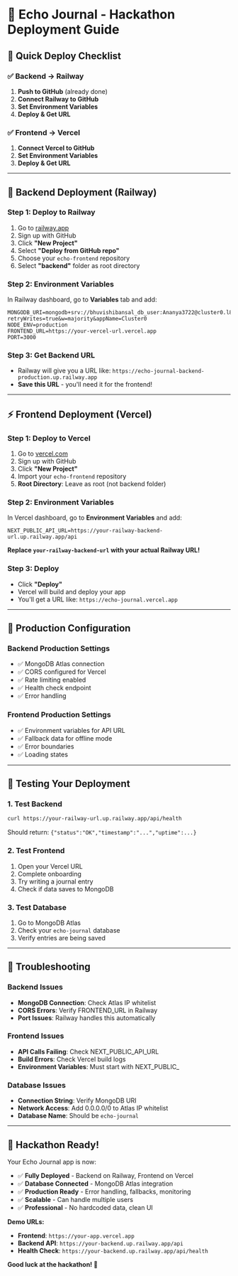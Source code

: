 # 🚀 Echo Journal - Hackathon Deployment Guide

## 🎯 **Quick Deploy Checklist**

### ✅ **Backend → Railway**
1. **Push to GitHub** (already done)
2. **Connect Railway to GitHub**
3. **Set Environment Variables**
4. **Deploy & Get URL**

### ✅ **Frontend → Vercel**
1. **Connect Vercel to GitHub**
2. **Set Environment Variables**
3. **Deploy & Get URL**

---

## 🚂 **Backend Deployment (Railway)**

### **Step 1: Deploy to Railway**
1. Go to [railway.app](https://railway.app)
2. Sign up with GitHub
3. Click **"New Project"**
4. Select **"Deploy from GitHub repo"**
5. Choose your `echo-frontend` repository
6. Select **"backend"** folder as root directory

### **Step 2: Environment Variables**
In Railway dashboard, go to **Variables** tab and add:

```env
MONGODB_URI=mongodb+srv://bhuvishibansal_db_user:Ananya3722@cluster0.l8qd4yq.mongodb.net/?retryWrites=true&w=majority&appName=Cluster0
NODE_ENV=production
FRONTEND_URL=https://your-vercel-url.vercel.app
PORT=3000
```

### **Step 3: Get Backend URL**
- Railway will give you a URL like: `https://echo-journal-backend-production.up.railway.app`
- **Save this URL** - you'll need it for the frontend!

---

## ⚡ **Frontend Deployment (Vercel)**

### **Step 1: Deploy to Vercel**
1. Go to [vercel.com](https://vercel.com)
2. Sign up with GitHub
3. Click **"New Project"**
4. Import your `echo-frontend` repository
5. **Root Directory**: Leave as root (not backend folder)

### **Step 2: Environment Variables**
In Vercel dashboard, go to **Environment Variables** and add:

```env
NEXT_PUBLIC_API_URL=https://your-railway-backend-url.up.railway.app/api
```

**Replace `your-railway-backend-url` with your actual Railway URL!**

### **Step 3: Deploy**
- Click **"Deploy"**
- Vercel will build and deploy your app
- You'll get a URL like: `https://echo-journal.vercel.app`

---

## 🔧 **Production Configuration**

### **Backend Production Settings**
- ✅ MongoDB Atlas connection
- ✅ CORS configured for Vercel
- ✅ Rate limiting enabled
- ✅ Health check endpoint
- ✅ Error handling

### **Frontend Production Settings**
- ✅ Environment variables for API URL
- ✅ Fallback data for offline mode
- ✅ Error boundaries
- ✅ Loading states

---

## 🧪 **Testing Your Deployment**

### **1. Test Backend**
```bash
curl https://your-railway-url.up.railway.app/api/health
```
Should return: `{"status":"OK","timestamp":"...","uptime":...}`

### **2. Test Frontend**
1. Open your Vercel URL
2. Complete onboarding
3. Try writing a journal entry
4. Check if data saves to MongoDB

### **3. Test Database**
1. Go to MongoDB Atlas
2. Check your `echo-journal` database
3. Verify entries are being saved

---

## 🚨 **Troubleshooting**

### **Backend Issues**
- **MongoDB Connection**: Check Atlas IP whitelist
- **CORS Errors**: Verify FRONTEND_URL in Railway
- **Port Issues**: Railway handles this automatically

### **Frontend Issues**
- **API Calls Failing**: Check NEXT_PUBLIC_API_URL
- **Build Errors**: Check Vercel build logs
- **Environment Variables**: Must start with NEXT_PUBLIC_

### **Database Issues**
- **Connection String**: Verify MongoDB URI
- **Network Access**: Add 0.0.0.0/0 to Atlas IP whitelist
- **Database Name**: Should be `echo-journal`

---

## 🎉 **Hackathon Ready!**

Your Echo Journal app is now:
- ✅ **Fully Deployed** - Backend on Railway, Frontend on Vercel
- ✅ **Database Connected** - MongoDB Atlas integration
- ✅ **Production Ready** - Error handling, fallbacks, monitoring
- ✅ **Scalable** - Can handle multiple users
- ✅ **Professional** - No hardcoded data, clean UI

**Demo URLs:**
- **Frontend**: `https://your-app.vercel.app`
- **Backend API**: `https://your-backend.up.railway.app/api`
- **Health Check**: `https://your-backend.up.railway.app/api/health`

**Good luck at the hackathon! 🚀**
